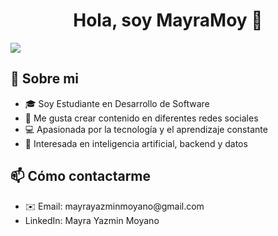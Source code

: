 <div align="center">
<h1 align="center">Hola, soy MayraMoy</a> 👋</h1>
</div>
 <img src="https://media.licdn.com/dms/image/v2/D4D22AQGwQpNf8knHpw/feedshare-shrink_2048_1536/feedshare-shrink_2048_1536/0/1719521606645?e=1748476800&v=beta&t=Lxv2lC22tO__mc8H4jpCylwJWDgV5PKWXoF9p87ypfY">

## 👋 Sobre mi

<ul>
  <li>🎓 Soy Estudiante en Desarrollo de Software</li>
  <li>📲 Me gusta crear contenido en diferentes redes sociales</li>
  <li>💻 Apasionada por la tecnología y el aprendizaje constante</li>
  <li>🧠 Interesada en inteligencia artificial, backend y datos</li>
</ul>

## 📫 Cómo contactarme
<ul>
 <li>✉️ Email: mayrayazminmoyano@gmail.com</li>
 <li>LinkedIn: Mayra Yazmin Moyano</li>
</ul>
